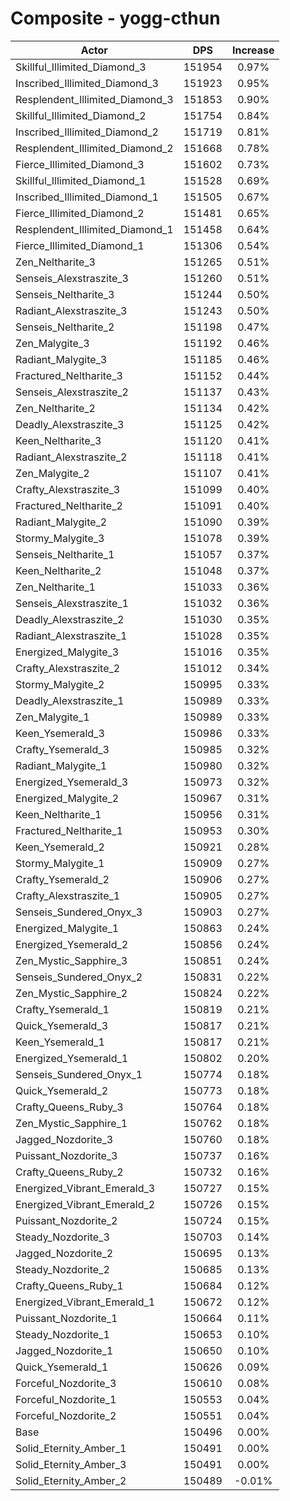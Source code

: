 # Composite - yogg-cthun
| Actor | DPS | Increase |
|---|:---:|:---:|
|Skillful_Illimited_Diamond_3|151954|0.97%|
|Inscribed_Illimited_Diamond_3|151923|0.95%|
|Resplendent_Illimited_Diamond_3|151853|0.90%|
|Skillful_Illimited_Diamond_2|151754|0.84%|
|Inscribed_Illimited_Diamond_2|151719|0.81%|
|Resplendent_Illimited_Diamond_2|151668|0.78%|
|Fierce_Illimited_Diamond_3|151602|0.73%|
|Skillful_Illimited_Diamond_1|151528|0.69%|
|Inscribed_Illimited_Diamond_1|151505|0.67%|
|Fierce_Illimited_Diamond_2|151481|0.65%|
|Resplendent_Illimited_Diamond_1|151458|0.64%|
|Fierce_Illimited_Diamond_1|151306|0.54%|
|Zen_Neltharite_3|151265|0.51%|
|Senseis_Alexstraszite_3|151260|0.51%|
|Senseis_Neltharite_3|151244|0.50%|
|Radiant_Alexstraszite_3|151243|0.50%|
|Senseis_Neltharite_2|151198|0.47%|
|Zen_Malygite_3|151192|0.46%|
|Radiant_Malygite_3|151185|0.46%|
|Fractured_Neltharite_3|151152|0.44%|
|Senseis_Alexstraszite_2|151137|0.43%|
|Zen_Neltharite_2|151134|0.42%|
|Deadly_Alexstraszite_3|151125|0.42%|
|Keen_Neltharite_3|151120|0.41%|
|Radiant_Alexstraszite_2|151118|0.41%|
|Zen_Malygite_2|151107|0.41%|
|Crafty_Alexstraszite_3|151099|0.40%|
|Fractured_Neltharite_2|151091|0.40%|
|Radiant_Malygite_2|151090|0.39%|
|Stormy_Malygite_3|151078|0.39%|
|Senseis_Neltharite_1|151057|0.37%|
|Keen_Neltharite_2|151048|0.37%|
|Zen_Neltharite_1|151033|0.36%|
|Senseis_Alexstraszite_1|151032|0.36%|
|Deadly_Alexstraszite_2|151030|0.35%|
|Radiant_Alexstraszite_1|151028|0.35%|
|Energized_Malygite_3|151016|0.35%|
|Crafty_Alexstraszite_2|151012|0.34%|
|Stormy_Malygite_2|150995|0.33%|
|Deadly_Alexstraszite_1|150989|0.33%|
|Zen_Malygite_1|150989|0.33%|
|Keen_Ysemerald_3|150986|0.33%|
|Crafty_Ysemerald_3|150985|0.32%|
|Radiant_Malygite_1|150980|0.32%|
|Energized_Ysemerald_3|150973|0.32%|
|Energized_Malygite_2|150967|0.31%|
|Keen_Neltharite_1|150956|0.31%|
|Fractured_Neltharite_1|150953|0.30%|
|Keen_Ysemerald_2|150921|0.28%|
|Stormy_Malygite_1|150909|0.27%|
|Crafty_Ysemerald_2|150906|0.27%|
|Crafty_Alexstraszite_1|150905|0.27%|
|Senseis_Sundered_Onyx_3|150903|0.27%|
|Energized_Malygite_1|150863|0.24%|
|Energized_Ysemerald_2|150856|0.24%|
|Zen_Mystic_Sapphire_3|150851|0.24%|
|Senseis_Sundered_Onyx_2|150831|0.22%|
|Zen_Mystic_Sapphire_2|150824|0.22%|
|Crafty_Ysemerald_1|150819|0.21%|
|Quick_Ysemerald_3|150817|0.21%|
|Keen_Ysemerald_1|150817|0.21%|
|Energized_Ysemerald_1|150802|0.20%|
|Senseis_Sundered_Onyx_1|150774|0.18%|
|Quick_Ysemerald_2|150773|0.18%|
|Crafty_Queens_Ruby_3|150764|0.18%|
|Zen_Mystic_Sapphire_1|150762|0.18%|
|Jagged_Nozdorite_3|150760|0.18%|
|Puissant_Nozdorite_3|150737|0.16%|
|Crafty_Queens_Ruby_2|150732|0.16%|
|Energized_Vibrant_Emerald_3|150727|0.15%|
|Energized_Vibrant_Emerald_2|150726|0.15%|
|Puissant_Nozdorite_2|150724|0.15%|
|Steady_Nozdorite_3|150703|0.14%|
|Jagged_Nozdorite_2|150695|0.13%|
|Steady_Nozdorite_2|150685|0.13%|
|Crafty_Queens_Ruby_1|150684|0.12%|
|Energized_Vibrant_Emerald_1|150672|0.12%|
|Puissant_Nozdorite_1|150664|0.11%|
|Steady_Nozdorite_1|150653|0.10%|
|Jagged_Nozdorite_1|150650|0.10%|
|Quick_Ysemerald_1|150626|0.09%|
|Forceful_Nozdorite_3|150610|0.08%|
|Forceful_Nozdorite_1|150553|0.04%|
|Forceful_Nozdorite_2|150551|0.04%|
|Base|150496|0.00%|
|Solid_Eternity_Amber_1|150491|0.00%|
|Solid_Eternity_Amber_3|150491|0.00%|
|Solid_Eternity_Amber_2|150489|-0.01%|
